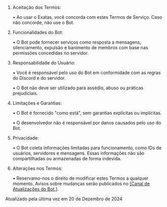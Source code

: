 1. Aceitação dos Termos:

	• Ao usar o Exatas, você concorda com estes Termos de Serviço. Caso não concorde, não use o Bot.

2. Funcionalidades do Bot:

	• O Bot pode fornecer serviços como resposta a mensagens, silenciamento, expulsão e banimento de membros com base nas permissões concedidas no servidor.

3. Responsabilidade do Usuário:

	• Você é responsável pelo uso do Bot em conformidade com as regras do Discord e do servidor.
	
 	• O Bot não deve ser utilizado para assédio, abuso ou práticas prejudiciais.

4. Limitações e Garantias:

	• O Bot é fornecido "como está", sem garantias explícitas ou implícitas.
	
 	• O desenvolvedor não é responsável por danos causados pelo uso do Bot.

5. Privacidade:
   
	• O Bot coleta informações limitadas para funcionamento, como IDs de usuários, servidores e mensagens. Essas informações não são compartilhadas ou armazenadas de forma indevida.

6. Alterações nos Termos:

	• Reservamo-nos o direito de modificar estes Termos a qualquer momento. Avisos sobre mudanças serão publicados no [[Canal de Atualizações do Bot.]](https://github.com/HunteRiseD/ExatasCalc/blob/main/Updates.md).




Atualizado pela última vez em 20 de Dezembro de 2024
